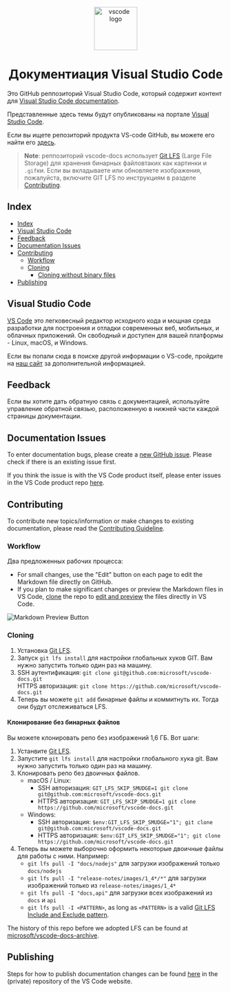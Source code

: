 <p align="center">
  <img alt="vscode logo" src="images/logo-stable.png" width="100px" />
  <h1 align="center">Документиация Visual Studio Code</h1>
</p>

Это GitHub реппозиторий Visual Studio Code, который содержит контент для [Visual Studio Code documentation](https://code.visualstudio.com/docs).

Представленные здесь темы будут опубликованы на портале [Visual Studio Code](https://code.visualstudio.com).

Если вы ищете репозиторий продукта VS-code GitHub, вы можете его найти его [здесь](https://github.com/microsoft/vscode).

>**Note**: реппозиторий vscode-docs использует [Git LFS](https://git-lfs.github.com/) (Large File Storage) для хранения бинарных файловтаких как картинки и `.gif`ки. Если вы вкладываете или обновляете изображения, пожалуйста, включите GIT LFS по инструкциям в разделе [Contributing](#cloning).

## Index

- [Index](#index)
- [Visual Studio Code](#visual-studio-code)
- [Feedback](#feedback)
- [Documentation Issues](#documentation-issues)
- [Contributing](#contributing)
  - [Workflow](#workflow)
  - [Cloning](#cloning)
    - [Cloning without binary files](#cloning-without-binary-files)
- [Publishing](#publishing)

## Visual Studio Code

[VS Code](https://code.visualstudio.com/) это легковесный редактор исходного кода и мощная среда разработки для построения и отладки современных веб, мобильных, и облачных приложений. Он свободный и доступен для вашей платформы - Linux, macOS, и Windows.

Если вы попали сюда в поиске другой информации о VS-code, пройдите на [наш сайт](https://code.visualstudio.com) за дополнительной информацией.

## Feedback

Если вы хотите дать обратную связь с документацией, используйте управление обратной связью, расположенную в нижней части каждой страницы документации.

## Documentation Issues

To enter documentation bugs, please create a [new GitHub issue](https://github.com/microsoft/vscode-docs/issues). Please check if there is an existing issue first.

If you think the issue is with the VS Code product itself, please enter issues in the VS Code product repo [here](https://github.com/microsoft/vscode/issues).

## Contributing

To contribute new topics/information or make changes to existing documentation, please read the [Contributing Guideline](./CONTRIBUTING.md#contributing).

### Workflow

Два предложенных рабочих процесса:

- For small changes, use the "Edit" button on each page to edit the Markdown file directly on GitHub.
- If you plan to make significant changes or preview the Markdown files in VS Code, [clone](#cloning) the repo to [edit and preview](https://code.visualstudio.com/docs/languages/markdown) the files directly in VS Code.

![Markdown Preview Button](images/MDPreviewButton.png)

### Cloning

1. Установка [Git LFS](https://git-lfs.github.com/).
2. Запуск `git lfs install` для настройки глобальных хуков GIT. Вам нужно запустить только один раз на машину.
3. SSH аутентификация: `git clone git@github.com:microsoft/vscode-docs.git`<br>HTTPS авторизация: `git clone https://github.com/microsoft/vscode-docs.git`
4. Теперь вы можете `git add` бинарные файлы и коммитнуть их. Тогда они будут отслеживаться LFS.

#### Клонирование без бинарных файлов

Вы можете клонировать репо без изображений 1,6 ГБ. Вот шаги:

1. Устанвите [Git LFS](https://git-lfs.github.com/).
2. Запустите `git lfs install` для настройки глобального хука git. Вам нужно запустить только один раз на машину.
3. Клонировать репо без двоичных файлов.
    - macOS / Linux:
      - SSH авторизация: `GIT_LFS_SKIP_SMUDGE=1 git clone git@github.com:microsoft/vscode-docs.git`
      - HTTPS авторизация: `GIT_LFS_SKIP_SMUDGE=1 git clone https://github.com/microsoft/vscode-docs.git`
    - Windows:
      - SSH авторизация: `$env:GIT_LFS_SKIP_SMUDGE="1"; git clone git@github.com:microsoft/vscode-docs.git`
      - HTTPS авторизация: `$env:GIT_LFS_SKIP_SMUDGE="1"; git clone https://github.com/microsoft/vscode-docs.git`
4. Теперь вы можете выборочно оформить некоторые двоичные файлы для работы с ними. Например:
    - `git lfs pull -I "docs/nodejs"` для загрузки изображений только `docs/nodejs`
    - `git lfs pull -I "release-notes/images/1_4*/*"` для загрузки изображений только из `release-notes/images/1_4*`
    - `git lfs pull -I "docs,api"` для загрузки всех изображений из `docs` и `api`
    - `git lfs pull -I <PATTERN>`, as long as `<PATTERN>` is a valid [Git LFS Include and Exclude pattern](https://github.com/git-lfs/git-lfs/blob/main/docs/man/git-lfs-fetch.1.ronn#include-and-exclude).

The history of this repo before we adopted LFS can be found at [microsoft/vscode-docs-archive](https://github.com/microsoft/vscode-docs-archive).

## Publishing

Steps for how to publish documentation changes can be found [here](https://github.com/microsoft/vscode-website#publishing-a-documentation-change) in the (private) repository of the VS Code website.
